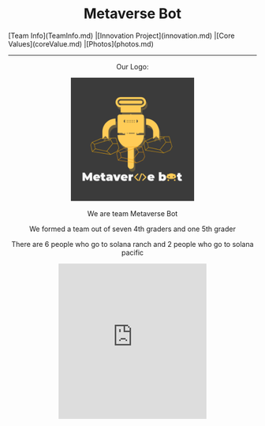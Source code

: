 <center><h1>Metaverse Bot</h1></center>
[Team Info](TeamInfo.md)
|[Innovation Project](innovation.md)
|[Core Values](coreValue.md)
|[Photos](photos.md)
<hr/>
<center><p>Our Logo:</p></center>
<center><a href="https://www.youtube.com/channel/UCn7dX4BMW2610ua43H-YuhQ" target="_blank">
<img src="MetaverseBot_logo_byCharlie.PNG" width="250" height="250" />
</a></center>
<center>
<p>We are team Metaverse Bot</p>
<p>We formed a team out of seven 4th graders and one 5th grader</p>
<p>There are 6 people who go to solana ranch and 2 people who go to solana pacific</p>
</center>
<center><iframe width="300" height="315" src="https://www.youtube.com/embed/g2SN1gRJGlE" title="YouTube video player" frameborder="0" allow="accelerometer; autoplay; clipboard-write; encrypted-media; gyroscope; picture-in-picture" allowfullscreen></iframe></center>
